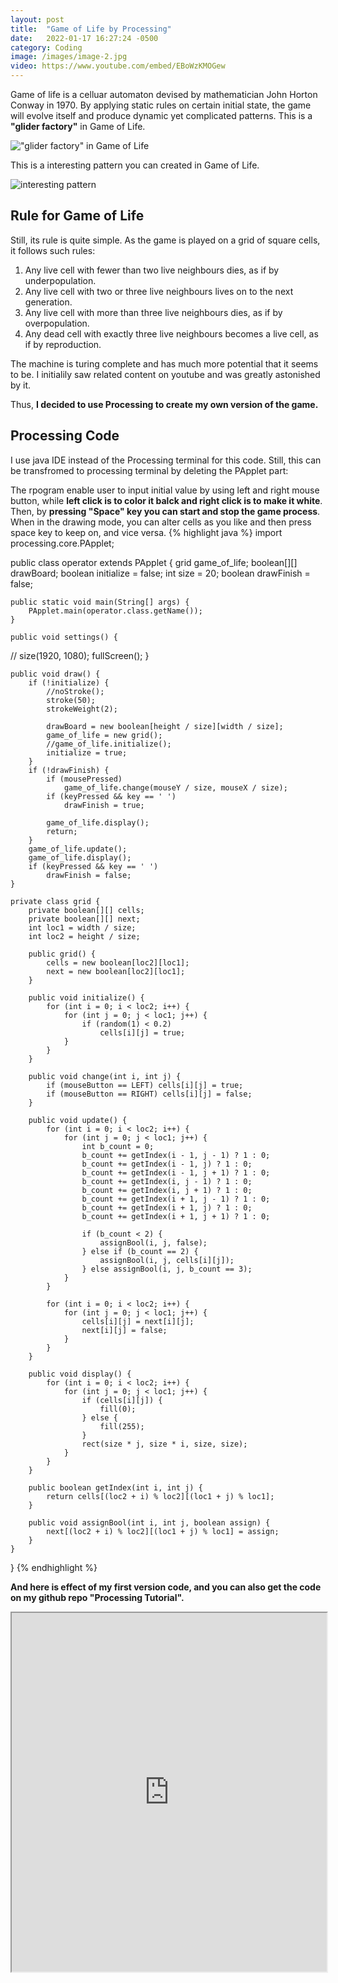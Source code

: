 ```yaml
---
layout: post
title:  "Game of Life by Processing"
date:   2022-01-17 16:27:24 -0500
category: Coding
image: /images/image-2.jpg
video: https://www.youtube.com/embed/EBoWzKMOGew
---
```

Game of life is a celluar automaton devised by mathematician John Horton Conway in 1970. 
By applying static rules on certain initial state, the game will evolve itself and produce dynamic yet complicated patterns.
This is a **"glider factory"** in Game of Life.

!["glider factory" in Game of Life](/post-images/Game-of-Life/1.gif)

This is a interesting pattern you can created in Game of Life.

![interesting pattern](/post-images/Game-of-Life/2.gif)

## Rule for Game of Life
Still, its rule is quite simple. As the game is played on a grid of square cells, it follows such rules:
1. Any live cell with fewer than two live neighbours dies, as if by underpopulation.
2. Any live cell with two or three live neighbours lives on to the next generation.
3. Any live cell with more than three live neighbours dies, as if by overpopulation.
4. Any dead cell with exactly three live neighbours becomes a live cell, as if by reproduction.

The machine is turing complete and has much more potential that it seems to be. 
I initialily saw related content on youtube and was greatly astonished by it. 

Thus, **I decided to use Processing to create my own version of the game.**

## Processing Code

I use java IDE instead of the Processing terminal for this code. Still, this can be transfromed to processing terminal by deleting the PApplet part:

The rpogram enable user to input initial value by using left and right mouse button, while **left click is to color it balck and right click is to make it white**. Then, by **pressing "Space" key you can start and stop the game process**. When in the drawing mode, you can alter cells as you like and then press space key to keep on, and vice versa.
{% highlight java %}
import processing.core.PApplet;

public class operator extends PApplet {
    grid game_of_life;
    boolean[][] drawBoard;
    boolean initialize = false;
    int size = 20;
    boolean drawFinish = false;

    public static void main(String[] args) {
        PApplet.main(operator.class.getName());
    }

    public void settings() {
//        size(1920, 1080);
        fullScreen();
    }

    public void draw() {
        if (!initialize) {
            //noStroke();
            stroke(50);
            strokeWeight(2);

            drawBoard = new boolean[height / size][width / size];
            game_of_life = new grid();
            //game_of_life.initialize();
            initialize = true;
        }
        if (!drawFinish) {
            if (mousePressed)
                game_of_life.change(mouseY / size, mouseX / size);
            if (keyPressed && key == ' ')
                drawFinish = true;

            game_of_life.display();
            return;
        }
        game_of_life.update();
        game_of_life.display();
        if (keyPressed && key == ' ')
            drawFinish = false;
    }

    private class grid {
        private boolean[][] cells;
        private boolean[][] next;
        int loc1 = width / size;
        int loc2 = height / size;

        public grid() {
            cells = new boolean[loc2][loc1];
            next = new boolean[loc2][loc1];
        }

        public void initialize() {
            for (int i = 0; i < loc2; i++) {
                for (int j = 0; j < loc1; j++) {
                    if (random(1) < 0.2)
                        cells[i][j] = true;
                }
            }
        }

        public void change(int i, int j) {
            if (mouseButton == LEFT) cells[i][j] = true;
            if (mouseButton == RIGHT) cells[i][j] = false;
        }

        public void update() {
            for (int i = 0; i < loc2; i++) {
                for (int j = 0; j < loc1; j++) {
                    int b_count = 0;
                    b_count += getIndex(i - 1, j - 1) ? 1 : 0;
                    b_count += getIndex(i - 1, j) ? 1 : 0;
                    b_count += getIndex(i - 1, j + 1) ? 1 : 0;
                    b_count += getIndex(i, j - 1) ? 1 : 0;
                    b_count += getIndex(i, j + 1) ? 1 : 0;
                    b_count += getIndex(i + 1, j - 1) ? 1 : 0;
                    b_count += getIndex(i + 1, j) ? 1 : 0;
                    b_count += getIndex(i + 1, j + 1) ? 1 : 0;

                    if (b_count < 2) {
                        assignBool(i, j, false);
                    } else if (b_count == 2) {
                        assignBool(i, j, cells[i][j]);
                    } else assignBool(i, j, b_count == 3);
                }
            }

            for (int i = 0; i < loc2; i++) {
                for (int j = 0; j < loc1; j++) {
                    cells[i][j] = next[i][j];
                    next[i][j] = false;
                }
            }
        }

        public void display() {
            for (int i = 0; i < loc2; i++) {
                for (int j = 0; j < loc1; j++) {
                    if (cells[i][j]) {
                        fill(0);
                    } else {
                        fill(255);
                    }
                    rect(size * j, size * i, size, size);
                }
            }
        }

        public boolean getIndex(int i, int j) {
            return cells[(loc2 + i) % loc2][(loc1 + j) % loc1];
        }

        public void assignBool(int i, int j, boolean assign) {
            next[(loc2 + i) % loc2][(loc1 + j) % loc1] = assign;
        }
    }
}
{% endhighlight %}

**And here is effect of my first version code, and you can also get the code on my github repo "Processing Tutorial".**
<iframe width="100%" height="574"
  src="https://www.youtube.com/embed/EBoWzKMOGew">
</iframe>
